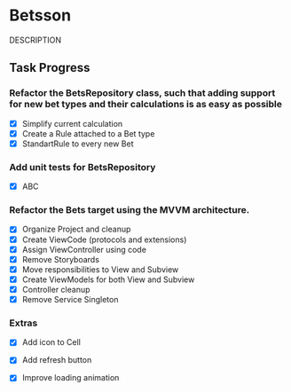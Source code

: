 # Betsson

DESCRIPTION

## Task Progress

### Refactor the BetsRepository class, such that adding support for new bet types and their calculations is as easy as possible
- [x] Simplify current calculation
- [x] Create a Rule attached to a Bet type
- [x] StandartRule to every new Bet

### Add unit tests for BetsRepository
- [x] ABC

### Refactor the Bets target using the MVVM architecture.
- [x] Organize Project and cleanup
- [x] Create ViewCode (protocols and extensions)
- [x] Assign ViewController using code
- [x] Remove Storyboards
- [x] Move responsibilities to View and Subview
- [x] Create ViewModels for both View and Subview
- [x] Controller cleanup
- [x] Remove Service Singleton

### Extras
- [x] Add icon to Cell
- [x] Add refresh button
- [x] Improve loading animation

